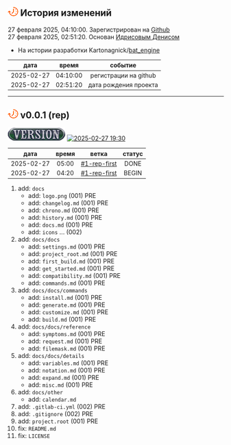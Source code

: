 [H]: ../README.md  "на главную"
[R]: icons/release.png
[V]: icons/version.png
[P]: icons/progress.png
[S]: icons/success.png
[B]: icons/bug.png

[![P]][H] **История изменений**  
--------------------------------------------------------------------------------

27 февраля 2025, 04:10:00. Зарегистрирован на [Github]  
27 февраля 2025, 02:51:20. Основан [Идрисовым Денисом][Denis]  
  - На истории разработки Kartonagnick/[bat_engine]  

[Denis]:      https://github.com/Kartonagnick
[Github]:     https://github.com/Kartonagnick/vbs_engine
[bat_engine]: https://github.com/Kartonagnick/bat_engine-windows

|    дата    |  время   |        событие        |  
|:----------:|:--------:|:---------------------:|  
| 2025-02-27 | 04:10:00 | регистрации на github |  
| 2025-02-27 | 02:51:20 | дата рождения проекта |  

--------------------------------------------------------------------------------

[![P]][H] **v0.0.1 (rep)**
--------------------------------------------------------------------------------
[![V]][VE001] [![2025-02-27 19:30]][VE001]  

[2025-02-27 19:30]: https://img.shields.io/static/v1?label=2025-02-27&message=19:30&color=yellowgreen
[VE001]: changelog.md#-v001-rep

|    дата    | время |     ветка      | статус |  
|:----------:|:-----:|:--------------:|:------:|  
| 2025-02-27 | 05:00 | [#1-rep-first] | DONE   |  
| 2025-02-27 | 04:20 | [#1-rep-first] | BEGIN  |  

1. add: `docs`  
   - add: `logo.png`         (001) PRE  
   - add: `changelog.md`     (001) PRE  
   - add: `chrono.md`        (001) PRE  
   - add: `history.md`       (001) PRE  
   - add: `docs.md`          (001) PRE  
   - add: `icons` ...        (002)  
2. add: `docs/docs`  
   - add: `settings.md`      (001) PRE  
   - add: `project_root.md`  (001) PRE  
   - add: `first_build.md`   (001) PRE  
   - add: `get_started.md`   (001) PRE  
   - add: `compatibility.md` (001) PRE  
   - add: `commands.md`      (001) PRE  
3. add: `docs/docs/commands`  
   - add: `install.md`       (001) PRE  
   - add: `generate.md`      (001) PRE  
   - add: `customize.md`     (001) PRE  
   - add: `build.md`         (001) PRE  
4. add: `docs/docs/reference`  
   - add: `symptoms.md`      (001) PRE  
   - add: `request.md`       (001) PRE  
   - add: `filemask.md`      (001) PRE  
5. add: `docs/docs/details`  
   - add: `variables.md`     (001) PRE  
   - add: `notation.md`      (001) PRE  
   - add: `expand.md`        (001) PRE  
   - add: `misc.md`          (001) PRE  
6. add: `docs/other`  
   - add: `calendar.md`  
7. add: `.gitlab-ci.yml`     (002) PRE  
8. add: `.gitignore`         (002) PRE  
9. add: `project.root`       (001) PRE  
10. fix: `README.md`  
11. fix: `LICENSE`  

[#1-rep-first]: tasks/2025-02-27-0001-rep-first.md
<div/>
